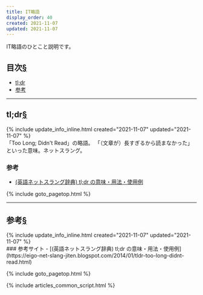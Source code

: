 ```yaml
---
title: IT略語
display_order: 40
created: 2021-11-07
updated: 2021-11-07
---
```

IT略語のひとこと説明です。

## <a name="index">目次</a><a class="heading-anchor-permalink" href="#目次">§</a>

<ul id="index_ul">
<li><a href="#tl;dr">tl;dr</a></li>
<li><a href="#参考">参考</a></li>
</ul>

* * *
## <a name="tl;dr">tl;dr</a><a class="heading-anchor-permalink" href="#tl;dr">§</a>
<div class="chapter-updated">{% include update_info_inline.html created="2021-11-07" updated="2021-11-07" %}</div>
「Too Long; Didn't Read」の略語。  
「（文章が）長すぎるから読まなかった」といった意味。ネットスラング。

### 参考
- [(英語ネットスラング辞典) tl;dr の意味・用法・使用例](https://eigo-net-slang-jiten.blogspot.com/2014/01/tldr-too-long-didnt-read.html)

{% include goto_pagetop.html %}

* * *
## <a name="参考">参考</a><a class="heading-anchor-permalink" href="#参考">§</a>
<div class="chapter-updated">{% include update_info_inline.html created="2021-11-07" updated="2021-11-07" %}</div>
### 参考サイト
- [(英語ネットスラング辞典) tl;dr の意味・用法・使用例](https://eigo-net-slang-jiten.blogspot.com/2014/01/tldr-too-long-didnt-read.html)

{% include goto_pagetop.html %}

{% include articles_common_script.html %}
